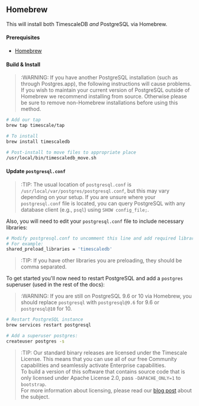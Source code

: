 ## Homebrew [](homebrew)

This will install both TimescaleDB *and* PostgreSQL via Homebrew.

#### Prerequisites

- [Homebrew][]

#### Build & Install

>:WARNING: If you have another PostgreSQL installation
(such as through Postgres.app), the following instructions will
cause problems. If you wish to maintain your current version of PostgreSQL
outside of Homebrew we recommend installing from source.  Otherwise please be
sure to remove non-Homebrew installations before using this method.

```bash
# Add our tap
brew tap timescale/tap

# To install
brew install timescaledb

# Post-install to move files to appropriate place
/usr/local/bin/timescaledb_move.sh
```

#### Update `postgresql.conf`

>:TIP: The usual location of `postgresql.conf` is
`/usr/local/var/postgres/postgresql.conf`, but this may vary depending on
your setup. If you are unsure where your `postgresql.conf` file
is located, you can query PostgreSQL with any database client (e.g., `psql`)
using `SHOW config_file;`.

Also, you will need to edit your `postgresql.conf` file to include
necessary libraries:

```bash
# Modify postgresql.conf to uncomment this line and add required libraries.
# For example:
shared_preload_libraries = 'timescaledb'
```

>:TIP: If you have other libraries you are preloading, they should be comma separated.

To get started you'll now need to restart PostgreSQL and add
a `postgres` superuser (used in the rest of the docs):
>:WARNING: If you are still on PostgreSQL 9.6 or 10 via Homebrew, you should
replace `postgresql` with <code>postgresql&#64;9.6</code> for 9.6 or
<code>postgresql&#64;10</code> for 10.

```bash
# Restart PostgreSQL instance
brew services restart postgresql

# Add a superuser postgres:
createuser postgres -s
```

>:TIP: Our standard binary releases are licensed under the Timescale License. This means that you can use all of our free Community capabilities and seamlessly
activate Enterprise capabilities.  
To build a version of this software that contains
source code that is only licensed under Apache License 2.0, pass `-DAPACHE_ONLY=1`
to `bootstrap`.   
For more information about licensing, please read our [blog post][blog-post] about the subject.

[Homebrew]: https://brew.sh/
[blog-post]: https://blog.timescale.com/how-we-are-building-an-open-source-business-a7701516a480
